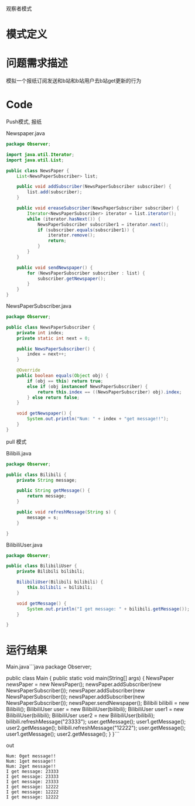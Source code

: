 观察者模式

模式定义
========

问题需求描述
============

模拟一个报纸订阅发送和b站和b站用户去b站get更新的行为

Code
====

Push模式, 报纸

Newspaper.java

```java
package Observer;

import java.util.Iterator;
import java.util.List;

public class NewsPaper {
    List<NewsPaperSubscriber> list;

    public void addSubscriber(NewsPaperSubscriber subscriber) {
        list.add(subscriber);
    }

    public void ereaseSubscriber(NewsPaperSubscriber subscriber) {
        Iterator<NewsPaperSubscriber> iterator = list.iterator();
        while (iterator.hasNext()) {
            NewsPaperSubscriber subscriber1 = iterator.next();
            if (subscriber.equals(subscriber1)) {
                iterator.remove();
                return;
            }
        }
    }

    public void sendNewspaper() {
        for (NewsPaperSubscriber subscriber : list) {
            subscriber.getNewspaper();
        }
    }
}
```

NewsPaperSubscriber.java

```java
package Observer;

public class NewsPaperSubscriber {
    private int index;
    private static int next = 0;

    public NewsPaperSubscriber() {
        index = next++;
    }

    @Override
    public boolean equals(Object obj) {
        if (obj == this) return true;
        else if (obj instanceof NewsPaperSubscriber) {
            return this.index == ((NewsPaperSubscriber) obj).index;
        } else return false;
    }

    void getNewspaper() {
        System.out.println("Num: " + index + "get message!!");
    }
}
```

pull 模式

Bilibili.java

```java
package Observer;

public class Bilibili {
    private String message;

    public String getMessage() {
        return message;
    }

    public void refreshMessage(String s) {
        message = s;
    }

}
```

BilibiliUser.java

```java
package Observer;

public class BilibiliUser {
    private Bilibili bilibili;

    BilibiliUser(Bilibili bilibili) {
        this.bilibili = bilibili;
    }

    void getMessage() {
        System.out.println("I get message: " + bilibili.getMessage());
    }

}
```

运行结果
========

Main.java\`\``java package Observer;

public class Main { public static void main(String[] args) { NewsPaper newsPaper = new NewsPaper(); newsPaper.addSubscriber(new NewsPaperSubscriber()); newsPaper.addSubscriber(new NewsPaperSubscriber()); newsPaper.addSubscriber(new NewsPaperSubscriber()); newsPaper.sendNewspaper(); Bilibili bilibili = new Bilibili(); BilibiliUser user = new BilibiliUser(bilibili); BilibiliUser user1 = new BilibiliUser(bilibili); BilibiliUser user2 = new BilibiliUser(bilibili); bilibili.refreshMessage("23333"); user.getMessage(); user1.getMessage(); user2.getMessage(); bilibili.refreshMessage("12222"); user.getMessage(); user1.getMessage(); user2.getMessage(); } }\`\`\`

out

```
Num: 0get message!!
Num: 1get message!!
Num: 2get message!!
I get message: 23333
I get message: 23333
I get message: 23333
I get message: 12222
I get message: 12222
I get message: 12222
```
